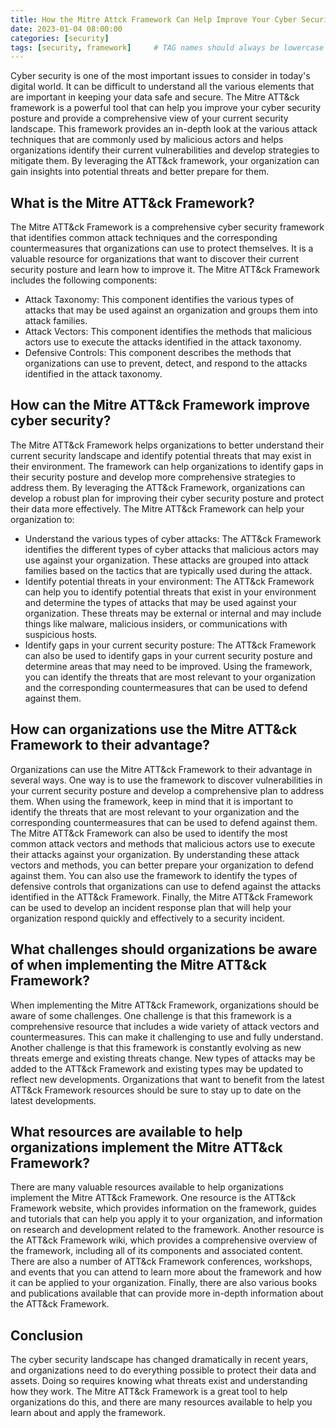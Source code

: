```yaml
---
title: How the Mitre Attck Framework Can Help Improve Your Cyber Security
date: 2023-01-04 08:00:00
categories: [security]
tags: [security, framework]     # TAG names should always be lowercase
---
```


Cyber security is one of the most important issues to consider in today's digital world. It can be difficult to understand all the various elements that are important in keeping your data safe and secure. The Mitre ATT&ck framework is a powerful tool that can help you improve your cyber security posture and provide a comprehensive view of your current security landscape. This framework provides an in-depth look at the various attack techniques that are commonly used by malicious actors and helps organizations identify their current vulnerabilities and develop strategies to mitigate them. By leveraging the ATT&ck framework, your organization can gain insights into potential threats and better prepare for them. 

## What is the Mitre ATT&ck Framework?
The Mitre ATT&ck Framework is a comprehensive cyber security framework that identifies common attack techniques and the corresponding countermeasures that organizations can use to protect themselves. It is a valuable resource for organizations that want to discover their current security posture and learn how to improve it. The Mitre ATT&ck Framework includes the following components: 
- Attack Taxonomy: This component identifies the various types of attacks that may be used against an organization and groups them into attack families. 
- Attack Vectors: This component identifies the methods that malicious actors use to execute the attacks identified in the attack taxonomy. 
- Defensive Controls: This component describes the methods that organizations can use to prevent, detect, and respond to the attacks identified in the attack taxonomy.

## How can the Mitre ATT&ck Framework improve cyber security?
The Mitre ATT&ck Framework helps organizations to better understand their current security landscape and identify potential threats that may exist in their environment. The framework can help organizations to identify gaps in their security posture and develop more comprehensive strategies to address them. By leveraging the ATT&ck Framework, organizations can develop a robust plan for improving their cyber security posture and protect their data more effectively. The Mitre ATT&ck Framework can help your organization to: 
- Understand the various types of cyber attacks: The ATT&ck Framework identifies the different types of cyber attacks that malicious actors may use against your organization. These attacks are grouped into attack families based on the tactics that are typically used during the attack. 
- Identify potential threats in your environment: The ATT&ck Framework can help you to identify potential threats that exist in your environment and determine the types of attacks that may be used against your organization. These threats may be external or internal and may include things like malware, malicious insiders, or communications with suspicious hosts. 
- Identify gaps in your current security posture: The ATT&ck Framework can also be used to identify gaps in your current security posture and determine areas that may need to be improved. Using the framework, you can identify the threats that are most relevant to your organization and the corresponding countermeasures that can be used to defend against them.

## How can organizations use the Mitre ATT&ck Framework to their advantage?
Organizations can use the Mitre ATT&ck Framework to their advantage in several ways. One way is to use the framework to discover vulnerabilities in your current security posture and develop a comprehensive plan to address them. When using the framework, keep in mind that it is important to identify the threats that are most relevant to your organization and the corresponding countermeasures that can be used to defend against them. The Mitre ATT&ck Framework can also be used to identify the most common attack vectors and methods that malicious actors use to execute their attacks against your organization. By understanding these attack vectors and methods, you can better prepare your organization to defend against them. You can also use the framework to identify the types of defensive controls that organizations can use to defend against the attacks identified in the ATT&ck Framework. Finally, the Mitre ATT&ck Framework can be used to develop an incident response plan that will help your organization respond quickly and effectively to a security incident.

## What challenges should organizations be aware of when implementing the Mitre ATT&ck Framework?
When implementing the Mitre ATT&ck Framework, organizations should be aware of some challenges. One challenge is that this framework is a comprehensive resource that includes a wide variety of attack vectors and countermeasures. This can make it challenging to use and fully understand. Another challenge is that this framework is constantly evolving as new threats emerge and existing threats change. New types of attacks may be added to the ATT&ck Framework and existing types may be updated to reflect new developments. Organizations that want to benefit from the latest ATT&ck Framework resources should be sure to stay up to date on the latest developments.

## What resources are available to help organizations implement the Mitre ATT&ck Framework?
There are many valuable resources available to help organizations implement the Mitre ATT&ck Framework. One resource is the ATT&ck Framework website, which provides information on the framework, guides and tutorials that can help you apply it to your organization, and information on research and development related to the framework. Another resource is the ATT&ck Framework wiki, which provides a comprehensive overview of the framework, including all of its components and associated content. There are also a number of ATT&ck Framework conferences, workshops, and events that you can attend to learn more about the framework and how it can be applied to your organization. Finally, there are also various books and publications available that can provide more in-depth information about the ATT&ck Framework.

## Conclusion
The cyber security landscape has changed dramatically in recent years, and organizations need to do everything possible to protect their data and assets. Doing so requires knowing what threats exist and understanding how they work. The Mitre ATT&ck Framework is  a great tool to help organizations do this, and there are many resources available to help you learn about and apply the framework.
